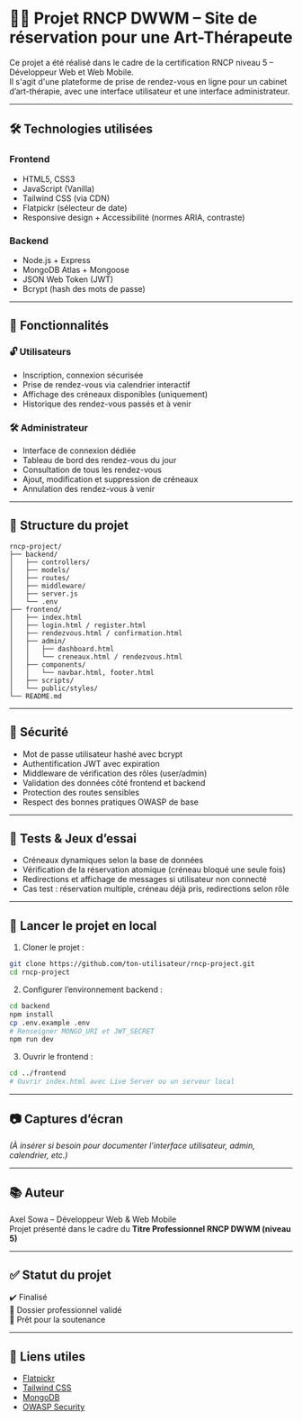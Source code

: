 # 💆‍♀️ Projet RNCP DWWM – Site de réservation pour une Art-Thérapeute

Ce projet a été réalisé dans le cadre de la certification RNCP niveau 5 – Développeur Web et Web Mobile.  
Il s'agit d'une plateforme de prise de rendez-vous en ligne pour un cabinet d’art-thérapie, avec une interface utilisateur et une interface administrateur.

---

## 🛠️ Technologies utilisées

### Frontend
- HTML5, CSS3
- JavaScript (Vanilla)
- Tailwind CSS (via CDN)
- Flatpickr (sélecteur de date)
- Responsive design + Accessibilité (normes ARIA, contraste)

### Backend
- Node.js + Express
- MongoDB Atlas + Mongoose
- JSON Web Token (JWT)
- Bcrypt (hash des mots de passe)

---

## 📌 Fonctionnalités

### 🔓 Utilisateurs
- Inscription, connexion sécurisée
- Prise de rendez-vous via calendrier interactif
- Affichage des créneaux disponibles (uniquement)
- Historique des rendez-vous passés et à venir

### 🛠️ Administrateur
- Interface de connexion dédiée
- Tableau de bord des rendez-vous du jour
- Consultation de tous les rendez-vous
- Ajout, modification et suppression de créneaux
- Annulation des rendez-vous à venir

---

## 📁 Structure du projet

```
rncp-project/
├── backend/
│   ├── controllers/
│   ├── models/
│   ├── routes/
│   ├── middleware/
│   ├── server.js
│   └── .env
├── frontend/
│   ├── index.html
│   ├── login.html / register.html
│   ├── rendezvous.html / confirmation.html
│   ├── admin/
│   │   ├── dashboard.html
│   │   └── creneaux.html / rendezvous.html
│   ├── components/
│   │   └── navbar.html, footer.html
│   ├── scripts/
│   └── public/styles/
└── README.md
```

---

## 🔐 Sécurité

- Mot de passe utilisateur hashé avec bcrypt
- Authentification JWT avec expiration
- Middleware de vérification des rôles (user/admin)
- Validation des données côté frontend et backend
- Protection des routes sensibles
- Respect des bonnes pratiques OWASP de base

---

## 🧪 Tests & Jeux d’essai

- Créneaux dynamiques selon la base de données
- Vérification de la réservation atomique (créneau bloqué une seule fois)
- Redirections et affichage de messages si utilisateur non connecté
- Cas test : réservation multiple, créneau déjà pris, redirections selon rôle

---

## 🚀 Lancer le projet en local

1. Cloner le projet :

```bash
git clone https://github.com/ton-utilisateur/rncp-project.git
cd rncp-project
```

2. Configurer l’environnement backend :

```bash
cd backend
npm install
cp .env.example .env
# Renseigner MONGO_URI et JWT_SECRET
npm run dev
```

3. Ouvrir le frontend :

```bash
cd ../frontend
# Ouvrir index.html avec Live Server ou un serveur local
```

---

## 📷 Captures d’écran

*(À insérer si besoin pour documenter l’interface utilisateur, admin, calendrier, etc.)*

---

## 📚 Auteur

Axel Sowa – Développeur Web & Web Mobile  
Projet présenté dans le cadre du **Titre Professionnel RNCP DWWM (niveau 5)**

---

## ✅ Statut du projet

✔️ Finalisé  
📂 Dossier professionnel validé  
🎯 Prêt pour la soutenance

---

## 🔗 Liens utiles

- [Flatpickr](https://flatpickr.js.org/)
- [Tailwind CSS](https://tailwindcss.com/docs/installation)
- [MongoDB](https://www.mongodb.com/atlas/database)
- [OWASP Security](https://owasp.org/)